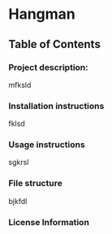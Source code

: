 # Hangman

## Table of Contents

### Project description: 
  mfksld

### Installation instructions
  fklsd

### Usage instructions
  sgkrsl

### File structure
  bjkfdl

### License Information
